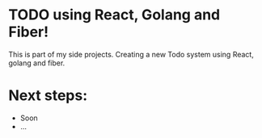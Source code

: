 # TODO using React, Golang and Fiber!

This is part of my side projects. Creating a new Todo system using React, golang and fiber. 

# Next steps: 
 - Soon
 - ...